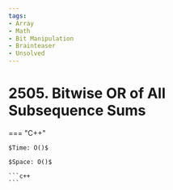 ```yaml
---
tags:
- Array
- Math
- Bit Manipulation
- Brainteaser
- Unsolved
---
```



# 2505. Bitwise OR of All Subsequence Sums

=== "C++"

    $Time: O()$

    $Space: O()$

    ```c++
    ```